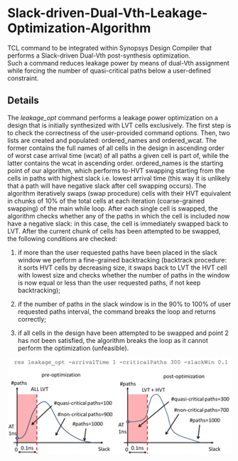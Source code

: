 # Slack-driven-Dual-Vth-Leakage-Optimization-Algorithm
TCL command to be integrated within Synopsys Design Compiler that performs a Slack-driven Dual-Vth post-synthesis optimization.  
Such a command reduces leakage power by means of dual-Vth assignment while forcing the number of quasi-critical paths below a user-defined constraint. 

## Details
The *leakage_opt* command performs a leakage power optimization on a design that is initially synthesized with LVT cells exclusively.
The first step is to check the correctness of the user-provided command options. Then, two lists are created and populated: ordered_names and ordered_wcat. The former contains the full names of all cells in the design in ascending order of worst case arrival time (wcat) of all paths a given cell is part of, while the latter contains the wcat in ascending order. ordered_names is the starting point of our algorithm, which performs to-HVT swapping starting from the cells in paths with highest slack i.e. lowest arrival time (this way it is unlikely that a path will have negative slack after cell swapping occurs).
The algorithm iteratively swaps (swap procedure) cells with their HVT equivalent in chunks of 10% of the total cells at each iteration (coarse-grained swapping) of the main while loop. After each single cell is swapped, the algorithm checks whether any of the paths in which the cell is included now have a negative slack: in this case, the cell is immediately swapped back to LVT. After the current chunk of cells has been attempted to be swapped, the following conditions are checked: 

1. if more than the user requested paths have been placed in the slack window we perform a fine-grained backtracking (backtrack procedure: it sorts HVT cells by decreasing size, it swaps back to LVT the HVT cell with lowest size and checks whether the number of paths in the window is now equal or less than the user requested paths, if not keep backtracking);

2. if the number of paths in the slack window is in the 90% to 100% of user requested paths interval, the command breaks the loop and returns correctly;

3. if all cells in the design have been attempted to be swapped and point 2 has not been satisfied, the algorithm breaks the loop as it cannot perform the optimization (unfeasible).

![Alt text](./img.png?raw=true "Example")
